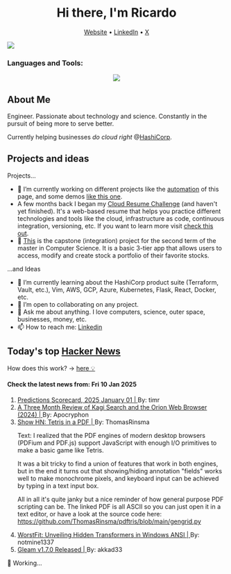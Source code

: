 
<!-- This is an HTML comment in your markdown file -->

<h1 align="center">Hi there, I'm Ricardo</h1>
<p align="center">
  <a href="ricardorompar.com">Website</a> •
  <a href="https://www.linkedin.com/in/ricardo-romero-paredes/">LinkedIn</a> •
  <a href="https://twitter.com/ricardorompar">X</a>
</p>
<img src="https://badges.pufler.dev/visits/{ricardorompar}/{ricardorompar}"/>

<h3 align="left">Languages and Tools:</h3>
<p align="center">
  <a href="https://skillicons.dev">
    <img src="https://skillicons.dev/icons?i=terraform,aws,gcp,azure,git,python,kubernetes,react,js,docker,ubuntu" />
  </a>
</p>

<h2>About Me</h2>
Engineer. Passionate about technology and science. Constantly in the pursuit of being more to serve better.

Currently helping businesses <i>do cloud right</i> @<a href="https://github.com/hashicorp">HashiCorp</a>.

<h2>Projects and ideas</h2>
Projects...
<ul>
  <li>🔭 I’m currently working on different projects like the <a href="https://github.com/ricardorompar/ricardorompar/blob/main/automate.py">automation</a> of this page, and some demos <a href="https://github.com/ricardorompar/boundary-ansible-demo">like this one</a>.
  </li>

  <li >A few months back I began my <a href="https://github.com/ricardorompar/cloudResumeChallenge">Cloud Resume Challenge</a> (and haven't yet finished). It's a web-based resume that helps you practice different technologies and tools like the cloud, infrastructure as code, continuous integration, versioning, etc. If you want to learn more visit <a href="https://cloudresumechallenge.dev/docs/the-challenge/aws/">check this out</a>.
  </li>

  <li>🔭 <a href="https://github.com/ricardorompar/capstoneT2">This</a> is the capstone (integration) project for the second term of the master in Computer Science. It is a basic 3-tier app that allows users to access, modify and create stock a portfolio of their favorite stocks.
  </li>
</ul>
...and Ideas
<ul>
  <li>🌱 I’m currently learning about the HashiCorp product suite (Terraform, Vault, etc.), Vim, AWS, GCP, Azure, Kubernetes, Flask, React, Docker, etc.
  </li>
  <li>👯 I’m open to collaborating on any project.</li>
  <li>💬 Ask me about anything. I love computers, science, outer space, businesses, money, etc.</li>
  <li>📫 How to reach me: <a href="https://www.linkedin.com/in/ricardo-romero-paredes/">Linkedin</a></li>
</ul>

<h2>Today's top <a href='https://news.ycombinator.com/'>Hacker News</a></h2>
How does this work? -> <a href='./AUTOMATIC.md'>here 💡</a>

<h4>Check the latest news from: Fri 10 Jan 2025</h4>
<ol>
<li>
    <a href=https://rodneybrooks.com/predictions-scorecard-2025-january-01/>
        Predictions Scorecard, 2025 January 01 |
    </a>
    By: timr
</li>

<li>
    <a href=https://flatfootfox.com/a-three-month-review-of-kagi-search-the-orion-web-browser/>
        A Three Month Review of Kagi Search and the Orion Web Browser (2024) |
    </a>
    By: Apocryphon
</li>

<li>
    <a href=https://th0mas.nl/downloads/pdftris.pdf>
        Show HN: Tetris in a PDF |
    </a>
    By: ThomasRinsma
</li>

<p>
Text: I realized that the PDF engines of modern desktop browsers (PDFium and PDF.js) support JavaScript with enough I&#x2F;O primitives to make a basic game like Tetris.<p>It was a bit tricky to find a union of features that work in both engines, but in the end it turns out that showing&#x2F;hiding annotation &quot;fields&quot; works well to make monochrome pixels, and keyboard input can be achieved by typing in a text input box.<p>All in all it&#x27;s quite janky but a nice reminder of how general purpose PDF scripting can be. The linked PDF is all ASCII so you can just open it in a text editor, or have a look at the source code here: <a href="https:&#x2F;&#x2F;github.com&#x2F;ThomasRinsma&#x2F;pdftris&#x2F;blob&#x2F;main&#x2F;gengrid.py">https:&#x2F;&#x2F;github.com&#x2F;ThomasRinsma&#x2F;pdftris&#x2F;blob&#x2F;main&#x2F;gengrid.py</a> </br>
</p>

<li>
    <a href=https://blog.orange.tw/posts/2025-01-worstfit-unveiling-hidden-transformers-in-windows-ansi/>
        WorstFit: Unveiling Hidden Transformers in Windows ANSI |
    </a>
    By: notmine1337
</li>

<li>
    <a href=https://gleam.run/news/improved-performance-and-publishing/>
        Gleam v1.7.0 Released |
    </a>
    By: akkad33
</li>
</ol>

‍💼 Working...
